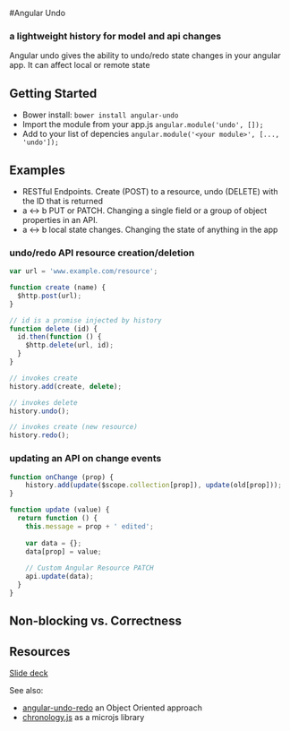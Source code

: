 #Angular Undo


### a lightweight history for model and api changes

Angular undo gives the ability to undo/redo state changes in your angular app. It can affect local or remote state


## Getting Started

* Bower install: `bower install angular-undo`
* Import the module from your app.js `angular.module('undo', []);`
* Add to your list of depencies `angular.module('<your module>', [..., 'undo']);`


## Examples
* RESTful Endpoints. Create (POST) to a resource, undo (DELETE) with the ID that is returned
* a <-> b PUT or PATCH. Changing a single field or a group of object properties in an API.
* a <-> b local state changes. Changing the state of anything in the app

### undo/redo API resource creation/deletion

```javascript
var url = 'www.example.com/resource';

function create (name) {
  $http.post(url);
}

// id is a promise injected by history
function delete (id) {
  id.then(function () {
    $http.delete(url, id);
  }
}

// invokes create
history.add(create, delete);

// invokes delete
history.undo();

// invokes create (new resource)
history.redo();

```

### updating an API on change events


```javascript
function onChange (prop) {
    history.add(update($scope.collection[prop]), update(old[prop]));
}

function update (value) {
  return function () {
    this.message = prop + ' edited';
    
    var data = {};
    data[prop] = value;
    
    // Custom Angular Resource PATCH
    api.update(data);
  }
}
```



## Non-blocking vs. Correctness


## Resources
[Slide deck](http://www.slideshare.net/kwoolfm/temporal-composability)

See also: 
* [angular-undo-redo](https://github.com/bobey/angular-undo-redo) an Object Oriented approach
* [chronology.js](https://github.com/wout/chronology.js) as a microjs library



